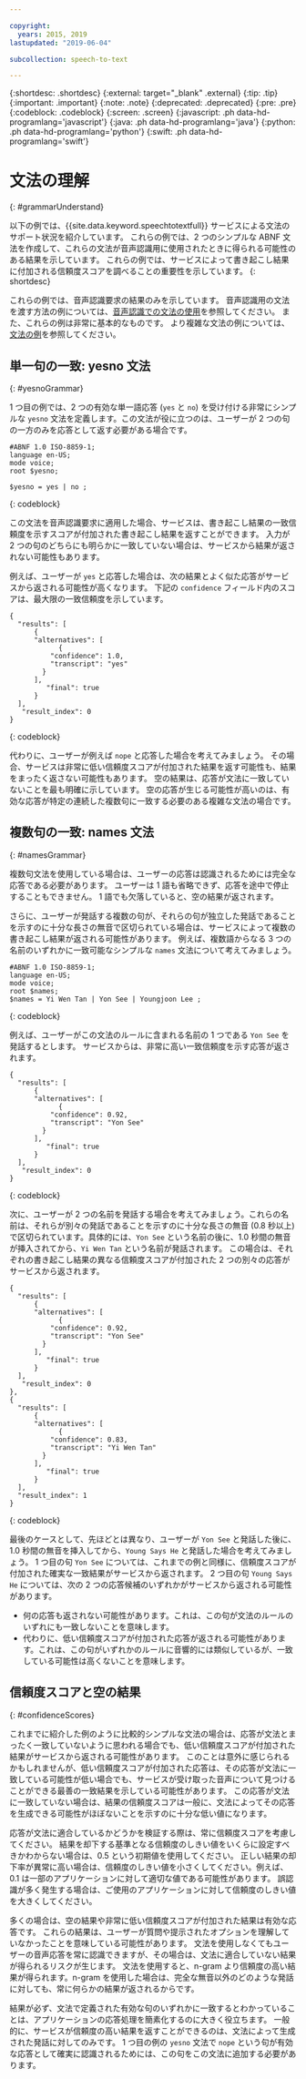 ```yaml
---

copyright:
  years: 2015, 2019
lastupdated: "2019-06-04"

subcollection: speech-to-text

---
```


{:shortdesc: .shortdesc}
{:external: target="_blank" .external}
{:tip: .tip}
{:important: .important}
{:note: .note}
{:deprecated: .deprecated}
{:pre: .pre}
{:codeblock: .codeblock}
{:screen: .screen}
{:javascript: .ph data-hd-programlang='javascript'}
{:java: .ph data-hd-programlang='java'}
{:python: .ph data-hd-programlang='python'}
{:swift: .ph data-hd-programlang='swift'}

# 文法の理解
{: #grammarUnderstand}

以下の例では、{{site.data.keyword.speechtotextfull}} サービスによる文法のサポート状況を紹介しています。 これらの例では、2 つのシンプルな ABNF 文法を作成して、これらの文法が音声認識用に使用されたときに得られる可能性のある結果を示しています。 これらの例では、サービスによって書き起こし結果に付加される信頼度スコアを調べることの重要性を示しています。
{: shortdesc}

これらの例では、音声認識要求の結果のみを示しています。 音声認識用の文法を渡す方法の例については、[音声認識での文法の使用](/docs/services/speech-to-text?topic=speech-to-text-grammarUse)を参照してください。 また、これらの例は非常に基本的なものです。 より複雑な文法の例については、[文法の例](/docs/services/speech-to-text?topic=speech-to-text-grammarExamples)を参照してください。

## 単一句の一致: yesno 文法
{: #yesnoGrammar}

1 つ目の例では、2 つの有効な単一語応答 (`yes` と `no`) を受け付ける非常にシンプルな `yesno` 文法を定義します。この文法が役に立つのは、ユーザーが 2 つの句の一方のみを応答として返す必要がある場合です。

```
#ABNF 1.0 ISO-8859-1;
language en-US;
mode voice;
root $yesno;

$yesno = yes | no ;
```
{: codeblock}

この文法を音声認識要求に適用した場合、サービスは、書き起こし結果の一致信頼度を示すスコアが付加された書き起こし結果を返すことができます。 入力が 2 つの句のどちらにも明らかに一致していない場合は、サービスから結果が返されない可能性もあります。

例えば、ユーザーが `yes` と応答した場合は、次の結果とよく似た応答がサービスから返される可能性が高くなります。 下記の `confidence` フィールド内のスコアは、最大限の一致信頼度を示しています。

```
{
  "results": [
      {
      "alternatives": [
            {
          "confidence": 1.0,
          "transcript": "yes"
        }
      ],
         "final": true
      }
  ],
   "result_index": 0
}
```
{: codeblock}

代わりに、ユーザーが例えば `nope` と応答した場合を考えてみましょう。 その場合、サービスは非常に低い信頼度スコアが付加された結果を返す可能性も、結果をまったく返さない可能性もあります。 空の結果は、応答が文法に一致していないことを最も明確に示しています。 空の応答が生じる可能性が高いのは、有効な応答が特定の連続した複数句に一致する必要のある複雑な文法の場合です。

## 複数句の一致: names 文法
{: #namesGrammar}

複数句文法を使用している場合は、ユーザーの応答は認識されるためには完全な応答である必要があります。 ユーザーは 1 語も省略できず、応答を途中で停止することもできません。 1 語でも欠落していると、空の結果が返されます。

さらに、ユーザーが発話する複数の句が、それらの句が独立した発話であることを示すのに十分な長さの無音で区切られている場合は、サービスによって複数の書き起こし結果が返される可能性があります。 例えば、複数語からなる 3 つの名前のいずれかに一致可能なシンプルな `names` 文法について考えてみましょう。

```
#ABNF 1.0 ISO-8859-1;
language en-US;
mode voice;
root $names;
$names = Yi Wen Tan | Yon See | Youngjoon Lee ;
```
{: codeblock}

例えば、ユーザーがこの文法のルールに含まれる名前の 1 つである `Yon See` を発話するとします。 サービスからは、非常に高い一致信頼度を示す応答が返されます。

```
{
  "results": [
      {
      "alternatives": [
            {
          "confidence": 0.92,
          "transcript": "Yon See"
        }
      ],
         "final": true
      }
  ],
   "result_index": 0
}
```
{: codeblock}

次に、ユーザーが 2 つの名前を発話する場合を考えてみましょう。これらの名前は、それらが別々の発話であることを示すのに十分な長さの無音 (0.8 秒以上) で区切られています。具体的には、`Yon See` という名前の後に、1.0 秒間の無音が挿入されてから、`Yi Wen Tan` という名前が発話されます。 この場合は、それぞれの書き起こし結果の異なる信頼度スコアが付加された 2 つの別々の応答がサービスから返されます。

```
{
  "results": [
      {
      "alternatives": [
            {
          "confidence": 0.92,
          "transcript": "Yon See"
        }
      ],
         "final": true
      }
  ],
   "result_index": 0
},
{
  "results": [
      {
      "alternatives": [
            {
          "confidence": 0.83,
          "transcript": "Yi Wen Tan"
        }
      ],
         "final": true
      }
  ],
  "result_index": 1
}
```
{: codeblock}

最後のケースとして、先ほどとは異なり、ユーザーが `Yon See` と発話した後に、1.0 秒間の無音を挿入してから、`Young Says He` と発話した場合を考えてみましょう。 1 つ目の句 `Yon See` については、これまでの例と同様に、信頼度スコアが付加された確実な一致結果がサービスから返されます。 2 つ目の句 `Young Says He` については、次の 2 つの応答候補のいずれかがサービスから返される可能性があります。

-   何の応答も返されない可能性があります。これは、この句が文法のルールのいずれにも一致しないことを意味します。
-   代わりに、低い信頼度スコアが付加された応答が返される可能性があります。これは、この句がいずれかのルールに音響的には類似しているが、一致している可能性は高くないことを意味します。

## 信頼度スコアと空の結果
{: #confidenceScores}

これまでに紹介した例のように比較的シンプルな文法の場合は、応答が文法とまったく一致していないように思われる場合でも、低い信頼度スコアが付加された結果がサービスから返される可能性があります。 このことは意外に感じられるかもしれませんが、低い信頼度スコアが付加された応答は、その応答が文法に一致している可能性が低い場合でも、サービスが受け取った音声について見つけることができる最善の一致結果を示している可能性があります。 この応答が文法に一致していない場合は、結果の信頼度スコアは一般に、文法によってその応答を生成できる可能性がほぼないことを示すのに十分な低い値になります。

応答が文法に適合しているかどうかを検証する際は、常に信頼度スコアを考慮してください。 結果を却下する基準となる信頼度のしきい値をいくらに設定すべきかわからない場合は、0.5 という初期値を使用してください。 正しい結果の却下率が異常に高い場合は、信頼度のしきい値を小さくしてください。例えば、0.1 は一部のアプリケーションに対して適切な値である可能性があります。 誤認識が多く発生する場合は、ご使用のアプリケーションに対して信頼度のしきい値を大きくしてください。

多くの場合は、空の結果や非常に低い信頼度スコアが付加された結果は有効な応答です。 これらの結果は、ユーザーが質問や提示されたオプションを理解していなかったことを意味している可能性があります。 文法を使用しなくてもユーザーの音声応答を常に認識できますが、その場合は、文法に適合していない結果が得られるリスクが生じます。 文法を使用すると、n-gram より信頼度の高い結果が得られます。n-gram を使用した場合は、完全な無音以外のどのような発話に対しても、常に何らかの結果が返されるからです。

結果が必ず、文法で定義された有効な句のいずれかに一致するとわかっていることは、アプリケーションの応答処理を簡素化するのに大きく役立ちます。 一般的に、サービスが信頼度の高い結果を返すことができるのは、文法によって生成された発話に対してのみです。 1 つ目の例の `yesno` 文法で `nope` という句が有効な応答として確実に認識されるためには、この句をこの文法に追加する必要があります。
